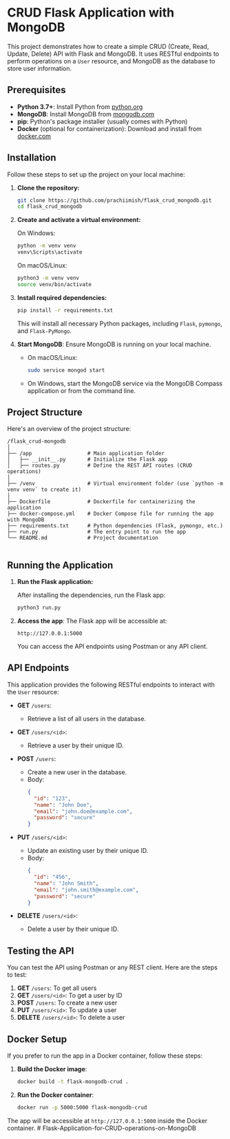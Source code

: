 # CRUD Flask Application with MongoDB

This project demonstrates how to create a simple CRUD (Create, Read, Update, Delete) API with Flask and MongoDB. It uses RESTful endpoints to perform operations on a `User` resource, and MongoDB as the database to store user information.

## Prerequisites
- **Python 3.7+**: Install Python from [python.org](https://www.python.org/downloads/)
- **MongoDB**: Install MongoDB from [mongodb.com](https://www.mongodb.com/try/download/community)
- **pip**: Python's package installer (usually comes with Python)
- **Docker** (optional for containerization): Download and install from [docker.com](https://www.docker.com/products/docker-desktop)

## Installation

Follow these steps to set up the project on your local machine:

1. **Clone the repository:**

   ```bash
   git clone https://github.com/prachiimish/flask_crud_mongodb.git
   cd flask_crud_mongodb
   ```

2. **Create and activate a virtual environment:**

   On Windows:
   ```bash
   python -m venv venv
   venv\Scripts\activate
   ```

   On macOS/Linux:
   ```bash
   python3 -m venv venv
   source venv/bin/activate
   ```

3. **Install required dependencies:**

   ```bash
   pip install -r requirements.txt
   ```

   This will install all necessary Python packages, including `Flask`, `pymongo`, and `Flask-PyMongo`.

4. **Start MongoDB**: Ensure MongoDB is running on your local machine.

   - On macOS/Linux: 
     ```bash
     sudo service mongod start
     ```
   - On Windows, start the MongoDB service via the MongoDB Compass application or from the command line.

## Project Structure

Here's an overview of the project structure:

```
/flask_crud-mongodb
│
├── /app                  # Main application folder
│   ├── __init__.py       # Initialize the Flask app
│   ├── routes.py         # Define the REST API routes (CRUD operations)
│
├── /venv                 # Virtual environment folder (use `python -m venv venv` to create it)
│
├── Dockerfile            # Dockerfile for containerizing the application
├── docker-compose.yml    # Docker Compose file for running the app with MongoDB
├── requirements.txt      # Python dependencies (Flask, pymongo, etc.)
├── run.py                # The entry point to run the app
└── README.md             # Project documentation            
            
```

## Running the Application

1. **Run the Flask application:**

   After installing the dependencies, run the Flask app:

   ```bash
   python3 run.py
   ```

2. **Access the app**: The Flask app will be accessible at:

   ```
   http://127.0.0.1:5000
   ```

   You can access the API endpoints using Postman or any API client.

## API Endpoints

This application provides the following RESTful endpoints to interact with the `User` resource:

- **GET** `/users`:
  - Retrieve a list of all users in the database.

- **GET** `/users/<id>`:
  - Retrieve a user by their unique ID.

- **POST** `/users`:
  - Create a new user in the database.
  - Body:
    ```json
    {
      "id": "123",
      "name": "John Doe",
      "email": "john.doe@example.com",
      "password": "secure"
    }
    ```

- **PUT** `/users/<id>`:
  - Update an existing user by their unique ID.
  - Body:
    ```json
    {
      "id": "456",
      "name": "John Smith",
      "email": "john.smith@example.com",
      "password": "secure"
    }
    ```

- **DELETE** `/users/<id>`:
  - Delete a user by their unique ID.

## Testing the API

You can test the API using Postman or any REST client. Here are the steps to test:

1. **GET** `/users`: To get all users
2. **GET** `/users/<id>`: To get a user by ID
3. **POST** `/users`: To create a new user
4. **PUT** `/users/<id>`: To update a user
5. **DELETE** `/users/<id>`: To delete a user


## Docker Setup 

If you prefer to run the app in a Docker container, follow these steps:

1. **Build the Docker image**:

   ```bash
   docker build -t flask-mongodb-crud .
   ```

2. **Run the Docker container**:

   ```bash
   docker run -p 5000:5000 flask-mongodb-crud
   ```

The app will be accessible at `http://127.0.0.1:5000` inside the Docker container.
#   F l a s k - A p p l i c a t i o n - f o r - C R U D - o p e r a t i o n s - o n - M o n g o D B  
 